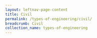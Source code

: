 ```yaml
---
layout: leftnav-page-content
title: Civil
permalink: /types-of-engineering/civil/
breadcrumb: Civil
collection_name: types-of-engineering
---
```

